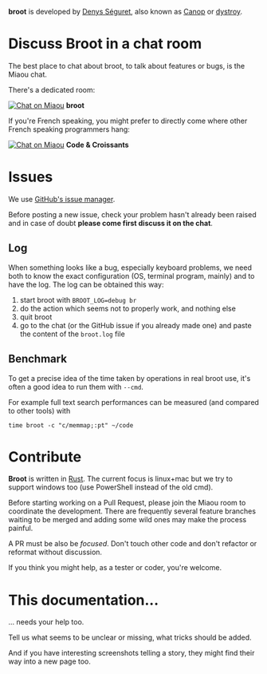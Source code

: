 
**broot** is developed by [Denys Séguret](https://twitter.com/DenysSeguret), also known as [Canop](https://github.com/Canop) or [dystroy](https://dystroy.org).

# Discuss Broot in a chat room

The best place to chat about broot, to talk about features or bugs, is the Miaou chat.

There's a dedicated room:

[![Chat on Miaou](https://miaou.dystroy.org/static/shields/room-en.svg?v=1)](https://miaou.dystroy.org/3490?broot) **broot**

If you're French speaking, you might prefer to directly come where other French speaking programmers hang:

[![Chat on Miaou](https://miaou.dystroy.org/static/shields/room-fr.svg?v=1)](https://miaou.dystroy.org/3490?broot) **Code & Croissants**

# Issues

We use [GitHub's issue manager](https://github.com/Canop/broot/issues).

Before posting a new issue, check your problem hasn't already been raised and in case of doubt **please come first discuss it on the chat**.

## Log

When something looks like a bug, especially keyboard problems, we need both to know the exact configuration (OS, terminal program, mainly) and to have the log. The log can be obtained this way:

1. start broot with `BROOT_LOG=debug br`
2. do the action which seems not to properly work, and nothing else
3. quit broot
4. go to the chat (or the GitHub issue if you already made one) and paste the content of the `broot.log` file

## Benchmark

To get a precise idea of the time taken by operations in real broot use, it's often a good idea to run them with `--cmd`.

For example full text search performances can be measured (and compared to other tools) with

```
time broot -c "c/memmap;:pt" ~/code
```

# Contribute

**Broot** is written in [Rust](https://www.rust-lang.org/). The current focus is linux+mac but we try to support windows too (use PowerShell instead of the old cmd).

Before starting working on a Pull Request, please join the Miaou room to coordinate the development. There are frequently several feature branches waiting to be merged and adding some wild ones may make the process painful.

A PR must be also be *focused*. Don't touch other code and don't refactor or reformat without discussion.

If you think you might help, as a tester or coder, you're welcome.

# This documentation...

... needs your help too.

Tell us what seems to be unclear or missing, what tricks should be added.

And if you have interesting screenshots telling a story, they might find their way into a new page too.
